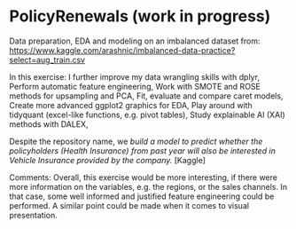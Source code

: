 # PolicyRenewals (work in progress)

Data preparation, EDA and modeling on an imbalanced dataset from:
https://www.kaggle.com/arashnic/imbalanced-data-practice?select=aug_train.csv 

In this exercise:
I further improve my data wrangling skills with dplyr,
Perform automatic feature engineering,
Work with SMOTE and ROSE methods for upsampling and PCA,
Fit, evaluate and compare caret models,
Create more advanced ggplot2 graphics for EDA, 
Play around with tidyquant (excel-like functions, e.g. pivot tables),
Study explainable AI (XAI) methods with DALEX,


Despite the repository name, we _build a model to predict whether the policyholders (Health Insurance) from past year will also be interested in Vehicle Insurance provided by the company._ [Kaggle]


Comments:
Overall, this exercise would be more interesting, if there were more information on the variables, e.g. the regions, or
the sales channels. In that case, some well informed and justified feature engineering could be performed. A similar point
could be made when it comes to visual presentation. 
